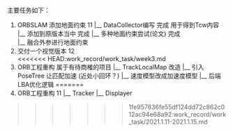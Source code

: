
主要任务如下：
1. ORBSLAM 添加地面约束   11
   |__ DataCollector编写     完成  用于得到Tcw内容
   |__ 添加到原版本当中        完成
   |__ 多种地面约束尝试(论文)   完成   
   |__ 融合外参进行地面约束
2. 交付一个视觉版本        12                  
<<<<<<< HEAD:work_record/work_task/week3.md
3. ORB工程重构            属于有待商榷的项目
   |__ TrackLocalMap 改造
       |__ 引入PoseTree 让匹配加速 (近处小回环？)
       |__ 速度模型改成加速度模型
   |__ 后端LBA优化逻辑
=======
3. ORB工程重构            11
    |__ Tracker
    |__ Displayer
>>>>>>> 1fe957836fe55df124dd72c862c012ac94e68a92:work_record/work_task/2021.1.11-2021.1.15.md
